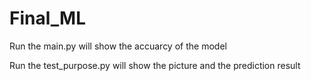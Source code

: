 # Final_ML

Run the main.py will show the accuarcy of the model

Run the test_purpose.py will show the picture and the prediction result
